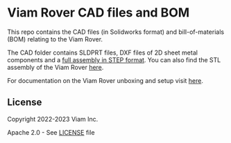 # Viam Rover CAD files and BOM

This repo contains the CAD files (in Solidworks format) and bill-of-materials (BOM) relating to the Viam Rover. 

The CAD folder contains SLDPRT files, DXF files of 2D sheet metal components and a [full assembly in STEP format](https://github.com/viamrobotics/VR1-22-A001/blob/master/CAD/VR1-22-A001.STEP). You can also find the STL assembly of the Viam Rover [here](https://drive.google.com/file/d/1zAmt8tSdFXghSNv3OntW627MksGu3Onb/view?usp=share_link).

For documentation on the Viam Rover unboxing and setup visit [here](https://docs.viam.com/try-viam/rover-resources/rover-tutorial/).


## License 
Copyright 2022-2023 Viam Inc.

Apache 2.0 - See [LICENSE](https://github.com/viamrobotics/VR1-22-A001/blob/main/LICENSE) file
